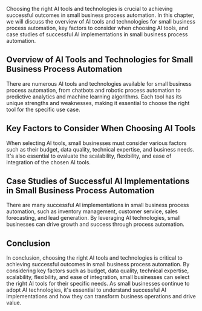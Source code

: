 
Choosing the right AI tools and technologies is crucial to achieving successful outcomes in small business process automation. In this chapter, we will discuss the overview of AI tools and technologies for small business process automation, key factors to consider when choosing AI tools, and case studies of successful AI implementations in small business process automation.

Overview of AI Tools and Technologies for Small Business Process Automation
---------------------------------------------------------------------------

There are numerous AI tools and technologies available for small business process automation, from chatbots and robotic process automation to predictive analytics and machine learning algorithms. Each tool has its unique strengths and weaknesses, making it essential to choose the right tool for the specific use case.

Key Factors to Consider When Choosing AI Tools
----------------------------------------------

When selecting AI tools, small businesses must consider various factors such as their budget, data quality, technical expertise, and business needs. It's also essential to evaluate the scalability, flexibility, and ease of integration of the chosen AI tools.

Case Studies of Successful AI Implementations in Small Business Process Automation
----------------------------------------------------------------------------------

There are many successful AI implementations in small business process automation, such as inventory management, customer service, sales forecasting, and lead generation. By leveraging AI technologies, small businesses can drive growth and success through process automation.

Conclusion
----------

In conclusion, choosing the right AI tools and technologies is critical to achieving successful outcomes in small business process automation. By considering key factors such as budget, data quality, technical expertise, scalability, flexibility, and ease of integration, small businesses can select the right AI tools for their specific needs. As small businesses continue to adopt AI technologies, it's essential to understand successful AI implementations and how they can transform business operations and drive value.
